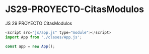 # JS29-PROYECTO-CitasModulos
JS 29 PROYECTO CitasModulos
```javascript
<script src="js/app.js" type="module"></script>
import App from './clases/App.js';

const app = new App();
```
